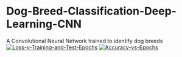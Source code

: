# Dog-Breed-Classification-Deep-Learning-CNN
A Convolutional Neural Network trained to identify dog breeds
<a href="https://ibb.co/FHycrZK"><img src="https://i.ibb.co/Y01JCn3/Loss-v-Training-and-Test-Epochs.png" alt="Loss-v-Training-and-Test-Epochs" border="0"></a>
<a href="https://ibb.co/89xFSvX"><img src="https://i.ibb.co/89xFSvX/Accuracy-vs-Epochs.png" alt="Accuracy-vs-Epochs" border="0"></a>
